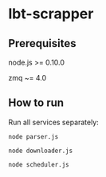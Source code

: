 # lbt-scrapper

## Prerequisites
node.js >= 0.10.0

zmq ~= 4.0

## How to run
Run all services separately:

  `node parser.js`
  
  `node downloader.js`
  
  `node scheduler.js`
